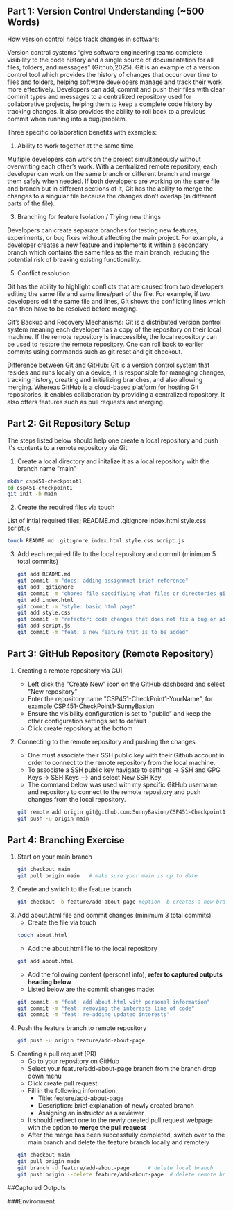 ## Part 1: Version Control Understanding (~500 Words) 

How version control helps track changes in software:

Version control systems “give software engineering teams complete visibility to the code history and a single source of documentation for all files, folders, and messages” (Github,2025). Git is an example of a version control tool which provides the history of changes that occur over time to files and folders, helping software developers manage and track their work more effectively. Developers can add, commit and push their files with clear commit types and messages to a centralized repository used for collaborative projects, helping them to keep a complete code history by tracking changes. It also provides the ability to roll back to a previous commit when running into a bug/problem. 

Three specific collaboration benefits with examples:
1.	Ability to work together at the same time
   
Multiple developers can work on the project simultaneously without overwriting each other’s work. With a centralized remote repository, each developer can work on the same branch or different branch and merge them safely when needed. If both developers are working on the same file and branch but in different sections of it, Git has the ability to merge the changes to a singular file because the changes don’t overlap (in different parts of the file).

3.	Branching for feature Isolation / Trying new things

Developers can create separate branches for testing new features, experiments, or bug fixes without affecting the main project. For example, a developer creates a new feature and implements it within a secondary branch which contains the same files as the main branch, reducing the potential risk of breaking existing functionality. 

5.	Conflict resolution

Git has the ability to highlight conflicts that are caused from two developers editing the same file and same lines/part of the file. For example, if two developers edit the same file and lines, Git shows the conflicting lines which can then have to be resolved before merging.

Git’s Backup and Recovery Mechanisms: 
Git is a distributed version control system meaning each developer has a copy of the repository on their local machine. If the remote repository is inaccessible, the local repository can be used to restore the remote repository. One can roll back to earlier commits using commands such as git reset and git checkout. 

Difference between Git and GitHub:
Git is a version control system that resides and runs locally on a device, it is responsible for managing changes, tracking history, creating and initializing branches, and also allowing merging. Whereas GitHub is a cloud-based platform for hosting Git repositories, it enables collaboration by providing a centralized repository. It also offers features such as pull requests and merging. 

## Part 2: Git Repository Setup 
The steps listed below should help one create a local repository and push it's contents to a remote repository via Git.

1. Create a local directory and initalize it as a local repository with the branch name "main"
 ```bash
mkdir csp451-checkpoint1
cd csp451-checkpoint1
git init -b main 
 ```
2. Create the required files via touch

List of intial required files; README.md .gitignore index.html style.css script.js 

 ```bash
touch README.md .gitignore index.html style.css script.js
 ```

3. Add each required file to the local repository and commit (minimum 5 total commits)
    ```bash
    git add README.md
    git commit -m "docs: adding assignmnet brief reference"
    git add .gitignore
    git commit -m "chore: file specifiying what files or directories git should ignore in the repository"
    git add index.html
    git commit -m "style: basic html page"
    git add style.css
    git commit -m "refactor: code changes that does not fix a bug or add a new feature"
    git add script.js
    git commit -m "feat: a new feature that is to be added"
     ```
    
## Part 3: GitHub Repository (Remote Repository)
1. Creating a remote repository via GUI
   - Left click the "Create New" icon on the GitHub dashboard and select "New repository"
   - Enter the repository name "CSP451-CheckPoint1-YourName", for example CSP451-CheckPoint1-SunnyBasion
   - Ensure the visibility configuration is set  to "public" and keep the other configuration settings set to default
   - Click create repository at the bottom

2. Connecting to the remote repository and pushing the changes
   - One must associate their SSH public key  with their Github account in order to connect to the remote repository from the local machine.
   - To associate a SSH public key navigate to settings -> SSH and GPG Keys -> SSH Keys --> and select New SSH Key
   - The command below was used with my specific GitHub username and repository to connect to the remote repository and push changes from the local repository. 
   ```bash
   git remote add origin git@github.com:SunnyBasion/CSP451-Checkpoint1-SunnyBasion.git
   git push -u origin main
   ```
   
## Part 4: Branching Exercise 
1. Start on your main branch
   ```bash
   git checkout main
   git pull origin main   # make sure your main is up to date
   ```
2. Create and switch to the feature branch
   ```bash
   git checkout -b feature/add-about-page #option -b creates a new branch and switches to it 
   ```
3. Add about.html file and commit changes (minimum 3 total commits) 
   - Create the file via touch
   ```bash
   touch about.html
   ```
   - Add the about.html file to the local repository
   ```bash
   git add about.html
   ```
   - Add the following content (personal info), **refer to captured outputs heading below**
   - Listed below are the commit changes made:
   ```bash 
   git commit -m "feat: add about.html with personal information"
   git commit -m "feat: removing the interests line of code"
   git commit -m "feat: re-adding updated interests"
   ```
4. Push the feature branch to remote repository
   ```bash 
   git push -u origin feature/add-about-page
   ```
5. Creating a pull request (PR)
   - Go to your repository on GitHub
   - Select your feature/add-about-page branch from the branch drop down menu
   - Click create pull request
   - Fill in the following information:
      - Title: feature/add-about-page
      - Description: brief explanation of newly created branch
      - Assigning an instructor as a reviewer
   - It should redirect one to the newly created pull request webpage with the option to **merge the pull request**
   - After the merge has been successfully completed, switch over to the main branch and delete the feature branch locally and remotely
   ```bash 
   git checkout main
   git pull origin main
   git branch -d feature/add-about-page      # delete local branch
   git push origin --delete feature/add-about-page  # delete remote branch
   ```
##Captured Outputs 

###Environment 




































